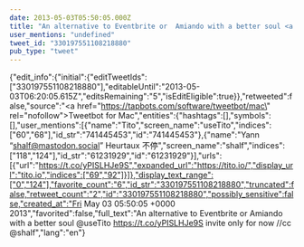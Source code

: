 ```yaml
---
date: 2013-05-03T05:50:05.000Z
title: "An alternative to Eventbrite or  Amiando with a better soul <a href='http://twitter.com/useTito'>@useTito</a> https://t.co/yPISLHJe9S invite only for now //cc <a href='http://twitter.com/shalf'>@shalf</a>″"
user_mentions: "undefined"
tweet_id: "330197551108218880"
pub_type: "tweet"
---
```

{"edit_info":{"initial":{"editTweetIds":["330197551108218880"],"editableUntil":"2013-05-03T06:20:05.615Z","editsRemaining":"5","isEditEligible":true}},"retweeted":false,"source":"<a href=\"https://tapbots.com/software/tweetbot/mac\" rel=\"nofollow\">Tweetbot for Mac</a>","entities":{"hashtags":[],"symbols":[],"user_mentions":[{"name":"Tito","screen_name":"useTito","indices":["60","68"],"id_str":"741445453","id":"741445453"},{"name":"Yann “shalf@mastodon.social” Heurtaux 不停","screen_name":"shalf","indices":["118","124"],"id_str":"61231929","id":"61231929"}],"urls":[{"url":"https://t.co/yPISLHJe9S","expanded_url":"https://tito.io/","display_url":"tito.io","indices":["69","92"]}]},"display_text_range":["0","124"],"favorite_count":"6","id_str":"330197551108218880","truncated":false,"retweet_count":"2","id":"330197551108218880","possibly_sensitive":false,"created_at":"Fri May 03 05:50:05 +0000 2013","favorited":false,"full_text":"An alternative to Eventbrite or  Amiando with a better soul @useTito https://t.co/yPISLHJe9S invite only for now //cc @shalf","lang":"en"}
